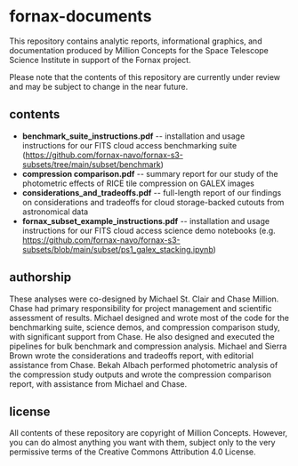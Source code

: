 # fornax-documents

This repository contains analytic reports, informational graphics, and documentation produced by Million Concepts for the Space Telescope Science Institute in support of the Fornax project.

Please note that the contents of this repository are currently under review and may be subject to change in the near future.

## contents
* **benchmark_suite_instructions.pdf** -- installation and usage instructions for our FITS cloud access benchmarking suite (https://github.com/fornax-navo/fornax-s3-subsets/tree/main/subset/benchmark)
* **compression comparison.pdf** -- summary report for our study of the photometric effects of RICE tile compression on GALEX images
* **considerations_and_tradeoffs.pdf** -- full-length report of our findings on considerations and tradeoffs for cloud storage-backed cutouts from astronomical data
* **fornax_subset_example_instructions.pdf** -- installation and usage instructions for our FITS cloud access science demo notebooks (e.g. https://github.com/fornax-navo/fornax-s3-subsets/blob/main/subset/ps1_galex_stacking.ipynb)

## authorship
These analyses were co-designed by Michael St. Clair and Chase Million. Chase had primary responsibility for project management and scientific assessment of results. Michael designed and wrote most of the code for the benchmarking suite, science demos, and compression comparison study, with significant support from Chase. He also designed and executed the pipelines for bulk benchmark and compression analysis. Michael and Sierra Brown wrote the considerations and tradeoffs report, with editorial assistance from Chase. Bekah Albach performed photometric analysis of the compression study outputs and wrote the compression comparison report, with assistance from Michael and Chase.

## license
All contents of these repository are copyright of Million Concepts. However, you can do almost anything you want with them, subject only to the very permissive terms of the Creative Commons Attribution 4.0 License.
